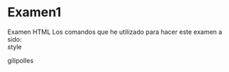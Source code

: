 # Examen1
Examen HTML 
Los comandos que he utilizado para hacer este examen a sido: <br>
style
<p> gilipolles 
